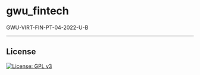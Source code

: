# gwu_fintech
GWU-VIRT-FIN-PT-04-2022-U-B

---

## License

[![License: GPL v3](https://img.shields.io/badge/License-GPLv3-blue.svg)](https://www.gnu.org/licenses/gpl-3.0)

